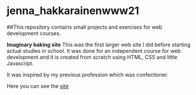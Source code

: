 # jenna_hakkarainenwww21

##This repository contains small projects and exercises for web development courses.

**Imaginary baking site**
This was the first larger web site I did before starting actual studies in school. It was done for an independent course for web development and it is created from scratch using HTML, CSS and little Javascript.

It was inspired by my previous profession which was confectioner.

Here you can see the [site](https://jenhakk.github.io/jenna_hakkarainenwww21/Imaginary_baking_site/etusivu.html)

